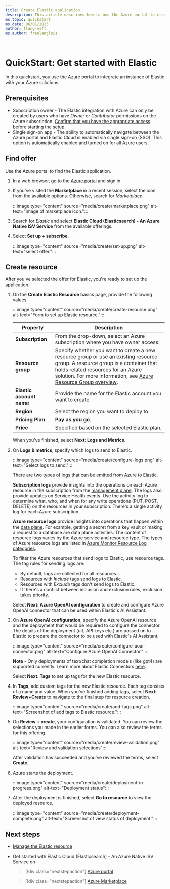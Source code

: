 ```yaml
---
title: Create Elastic application
description: This article describes how to use the Azure portal to create an instance of Elastic.
ms.topic: quickstart
ms.date: 06/01/2023
author: flang-msft
ms.author: franlanglois

---
```


# QuickStart: Get started with Elastic

In this quickstart, you use the Azure portal to integrate an instance of Elastic with your Azure solutions.

## Prerequisites

- Subscription owner - The Elastic integration with Azure can only be created by users who have _Owner_ or _Contributor_ permissions on the Azure subscription. [Confirm that you have the appropriate access](../../role-based-access-control/check-access.md) before starting the setup.
- Single sign-on app - The ability to automatically navigate between the Azure portal and Elastic Cloud is enabled via single sign-on (SSO). This option is automatically enabled and turned on for all Azure users.

## Find offer

Use the Azure portal to find the Elastic application.

1. In a web browser, go to the [Azure portal](https://portal.azure.com/) and sign in.

1. If you've visited the **Marketplace** in a recent session, select the icon from the available options. Otherwise, search for _Marketplace_.

    :::image type="content" source="media/create/marketplace.png" alt-text="Image of marketplace icon.":::

1. Search for _Elastic_ and select **Elastic Cloud (Elasticsearch) - An Azure Native ISV Service** from the available offerings.

1. Select **Set up + subscribe**.

   :::image type="content" source="media/create/set-up.png" alt-text="select offer.":::

## Create resource

After you've selected the offer for Elastic, you're ready to set up the application.

1. On the **Create Elastic Resource** basics page, provide the following values.

    :::image type="content" source="media/create/create-resource.png" alt-text="Form to set up Elastic resource.":::

    | Property | Description |
    | ---- | ---- |
    | **Subscription** | From the drop-down, select an Azure subscription where you have owner access. |
    | **Resource group** | Specify whether you want to create a new resource group or use an existing resource group. A resource group is a container that holds related resources for an Azure solution. For more information, see [Azure Resource Group overview](../../azure-resource-manager/management/overview.md). |
    | **Elastic account name** | Provide the name for the Elastic account you want to create |
    | **Region** | Select the region you want to deploy to. |
    | **Pricing Plan** | **Pay as you go**. |
    | **Price** | Specified based on the selected Elastic plan. |

   When you've finished, select **Next: Logs and Metrics**.

1. On **Logs & metrics**, specify which logs to send to Elastic.

    :::image type="content" source="media/create/configure-logs.png" alt-text="Select logs to send.":::

   There are two types of logs that can be emitted from Azure to Elastic.

   **Subscription logs** provide insights into the operations on each Azure resource in the subscription from the [management plane](../../azure-resource-manager/management/control-plane-and-data-plane.md). The logs also provide updates on Service Health events. Use the activity log to determine what, who, and when for any write operations (PUT, POST, DELETE) on the resources in your subscription. There's a single activity log for each Azure subscription.

   **Azure resource logs** provide insights into operations that happen within the [data plane](../../azure-resource-manager/management/control-plane-and-data-plane.md). For example, getting a secret from a key vault or making a request to a database are data plane activities. The content of resource logs varies by the Azure service and resource type. The types of Azure resource logs are listed in [Azure Monitor Resource Log categories](../../azure-monitor/essentials/resource-logs-categories.md).

   To filter the Azure resources that send logs to Elastic, use resource tags. The tag rules for sending logs are:

   - By default, logs are collected for all resources.
   - Resources with _Include_ tags send logs to Elastic.
   - Resources with _Exclude_ tags don't send logs to Elastic.
   - If there's a conflict between inclusion and exclusion rules, exclusion takes priority.

   Select **Next: Azure OpenAI configuration** to create and configure Azure OpenAI connector that can be used within Elastic's AI Assistant.

1. On **Azure OpenAI configuration**, specify the Azure OpenAI resource and the deployment that would be required to configure the connector. The details of the deployment (url, API keys etc.) are passed on to Elastic to prepare the connector to be used with Elastic's AI Assistant.

    :::image type="content" source="media/create/configure-aoai-connector.png" alt-text="Configure Azure OpenAI Connector.":::

   **Note** - Only deployments of text/chat completion models (like gpt4) are supported currently. Learn more about Elastic Connectors [here](https://www.elastic.co/guide/en/kibana/current/openai-action-type.html).

   Select **Next: Tags** to set up tags for the new Elastic resource.

1. In **Tags**, add custom tags for the new Elastic resource. Each tag consists of a name and value. When you've finished adding tags, select **Next: Review+Create** to navigate to the final step for resource creation.

   :::image type="content" source="media/create/add-tags.png" alt-text="Screenshot of add tags to Elastic resource.":::

1. On **Review + create**, your configuration is validated. You can review the selections you made in the earlier forms. You can also review the terms for this offering.

   :::image type="content" source="media/create/review-validation.png" alt-text="Review and validation selections":::

   After validation has succeeded and you've reviewed the terms, select **Create**.

1. Azure starts the deployment.

   :::image type="content" source="media/create/deployment-in-progress.png" alt-text="Deployment status":::

1. After the deployment is finished, select **Go to resource** to view the deployed resource.

    :::image type="content" source="media/create/deployment-complete.png" alt-text="Screenshot of view status of deployment.":::

## Next steps

- [Manage the Elastic resource](manage.md)
- Get started with Elastic Cloud (Elasticsearch) - An Azure Native ISV Service on

    > [!div class="nextstepaction"]
    > [Azure portal](https://portal.azure.com/#view/HubsExtension/BrowseResource/resourceType/Microsoft.Elastic%2Fmonitors)

    > [!div class="nextstepaction"]
    > [Azure Marketplace](https://azuremarketplace.microsoft.com/marketplace/apps/elastic.ec-azure-pp?tab=Overview)
